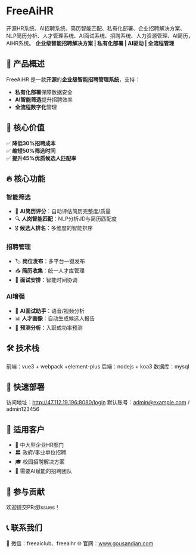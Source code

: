 # FreeAiHR
开源HR系统、AI招聘系统、简历智能匹配、私有化部署、企业招聘解决方案、NLP简历分析、人才管理系统、AI面试系统、招聘系统、人力资源管理、AI简历，AIHR系统。
**企业级智能招聘解决方案 | 私有化部署 | AI驱动 | 全流程管理**

## 🌟 产品概述

FreeAiHR 是一款**开源**的**企业级智能招聘管理系统**，支持：
- **私有化部署**保障数据安全
- **AI智能筛选**提升招聘效率
- **全流程数字化**管理

## 🎯 核心价值

✅ **降低30%招聘成本**  
✅ **缩短50%筛选时间**  
✅ **提升45%优质候选人匹配率**

## 🔥 核心功能

### 智能筛选
- 📄 **AI简历评分**：自动评估简历完整度/质量
- 🔍 **人岗智能匹配**：NLP分析JD与简历匹配度
- 🎖 **候选人排名**：多维度的智能排序

### 招聘管理
- 🏷 **岗位发布**：多平台一键发布
- 📥 **简历收集**：统一人才库管理
- 📅 **面试安排**：智能时间协调

### AI增强
- 🎤 **AI面试助手**：语音/视频分析
- 📊 **人才画像**：自动生成候选人报告
- 🔮 **预测分析**：入职成功率预测

## 🛠 技术栈
前端：vue3 + webpack +element-plus
后端：nodejs  + koa3
数据库：mysql

## 🚀 快速部署

访问地址：http://47.112.19.196:8080/login
默认账号：admin@example.com / admin123456

## 📌 适用客户

- 🏢 中大型企业HR部门
- 🏛 政府/事业单位招聘
- 🎓 校园招聘解决方案
- 🤖 需要AI赋能的招聘团队

## 🤝 参与贡献

欢迎提交PR或Issues！

## 📞 联系我们
💬 微信：freeaiclub、freeaihr
🌐 官网：www.gousandian.com

